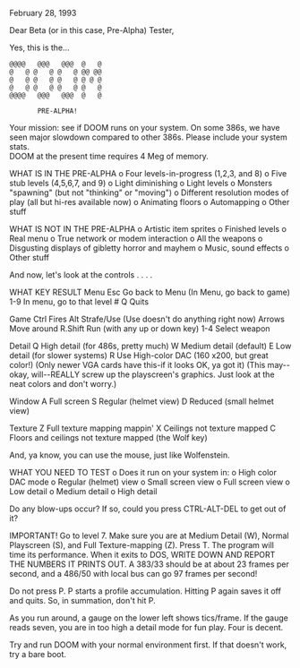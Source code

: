 February 28, 1993

Dear Beta (or in this case, Pre-Alpha) Tester,

Yes, this is the...

	@@@@   @@@   @@@  @   @
	@   @ @   @ @   @ @@ @@
	@   @ @   @ @   @ @ @ @
	@   @ @   @ @   @ @   @
	@@@@   @@@   @@@  @   @

	       PRE-ALPHA!

Your mission: see if DOOM runs on your system.  On some 386s, we have seen 
major slowdown compared to other 386s.  Please include your system stats.  
DOOM at the present time requires 4 Meg of memory.

WHAT IS IN THE PRE-ALPHA
o Four levels-in-progress (1,2,3, and 8)
o Five stub levels (4,5,6,7, and 9)
o Light diminishing
o Light levels
o Monsters "spawning" (but not "thinking" or "moving")
o Different resolution modes of play (all but hi-res available now)
o Animating floors
o Automapping
o Other stuff

WHAT IS NOT IN THE PRE-ALPHA
o Artistic item sprites
o Finished levels
o Real menu
o True network or modem interaction
o All the weapons
o Disgusting displays of gibletty horror and mayhem
o Music, sound effects
o Other stuff

And now, let's look at the controls . . . .

WHAT    KEY     RESULT
Menu    Esc     Go back to Menu (In Menu, go back to game)
	1-9     In menu, go to that level #
	Q       Quits

Game    Ctrl    Fires
	Alt     Strafe/Use (Use doesn't do anything right now)
	Arrows  Move around
	R.Shift Run (with any up or down key)
	1-4     Select weapon

Detail  Q       High detail (for 486s, pretty much)
	W       Medium detail (default)
	E       Low detail (for slower systems)
	R       Use High-color DAC (160 x200, but great color!)
		(Only newer VGA cards have this-if it looks OK, ya got it)
		(This may--okay, will--REALLY screw up the playscreen's
		 graphics.  Just look at the neat colors and don't worry.)

Window  A       Full screen
	S       Regular (helmet view)
	D       Reduced (small helmet view)

Texture Z       Full texture mapping
mappin' X       Ceilings not texture mapped
	C       Floors and ceilings not texture mapped (the Wolf key)

And, ya know, you can use the mouse, just like Wolfenstein.

WHAT YOU NEED TO TEST
o Does it run on your system in:
	o High color DAC mode
	o Regular (helmet) view
	o Small screen view
	o Full screen view
	o Low detail
	o Medium detail
	o High detail

Do any blow-ups occur?  If so, could you press CTRL-ALT-DEL to get out of it?

IMPORTANT!
Go to level 7. Make sure you are at Medium Detail (W), Normal Playscreen (S), 
and Full Texture-mapping (Z). Press T.  The program will time its 
performance.  When it exits to DOS, WRITE DOWN AND REPORT THE NUMBERS IT 
PRINTS OUT.  A 383/33 should be at about 23 frames per second, and a 486/50 
with local bus can go 97 frames per second!

Do not press P.  P starts a profile accumulation.  Hitting P again saves it 
off and quits.  So, in summation, don't hit P.

As you run around, a gauge on the lower left shows tics/frame. If the gauge 
reads seven, you are in too high a detail mode for fun play.  Four is decent.

Try and run DOOM with your normal environment first.  If that doesn't work, 
try a bare boot.
